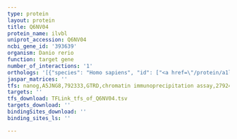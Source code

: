 ```yaml
---
type: protein
layout: protein
title: Q6NV04
protein_name: ilvbl
uniprot_accession: Q6NV04
ncbi_gene_id: '393639'
organism: Danio rerio
function: target gene
number_of_interactions: '1'
orthologs: '[{"species": "Homo sapiens", "id": ["<a href=\"/protein/a1l0t0\">A1L0T0</a>"]}, {"species": "Mus musculus", "id": ["<a href=\"/protein/q8bu33\">Q8BU33</a>"]}, {"species": "Rattus norvegicus", "id": ["<a href=\"/protein/d4acg2\">D4ACG2</a>"]}, {"species": "Caenorhabditis elegans", "id": ["<a href=\"/protein/o61856\">O61856</a>"]}, {"species": "Saccharomyces cerevisiae", "id": ["<a href=\"/protein/p07342\">P07342</a>"]}]'
jaspar_matrices: ''
tfs: nanog,A5JNG8,792333,GTRD,chromatin immunoprecipitation assay,27924024%5Buid%5D,No
targets: ''
tfs_download: TFLink_tfs_of_Q6NV04.tsv
targets_download: ''
bindingSites_download: ''
binding_sites_ls: ''

---
```

